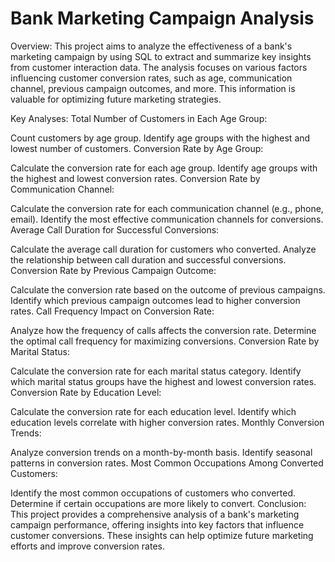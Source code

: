 # Bank Marketing Campaign Analysis
Overview:
This project aims to analyze the effectiveness of a bank's marketing campaign by using SQL to extract and summarize key insights from customer interaction data. The analysis focuses on various factors influencing customer conversion rates, such as age, communication channel, previous campaign outcomes, and more. This information is valuable for optimizing future marketing strategies.

Key Analyses:
Total Number of Customers in Each Age Group:

Count customers by age group.
Identify age groups with the highest and lowest number of customers.
Conversion Rate by Age Group:

Calculate the conversion rate for each age group.
Identify age groups with the highest and lowest conversion rates.
Conversion Rate by Communication Channel:

Calculate the conversion rate for each communication channel (e.g., phone, email).
Identify the most effective communication channels for conversions.
Average Call Duration for Successful Conversions:

Calculate the average call duration for customers who converted.
Analyze the relationship between call duration and successful conversions.
Conversion Rate by Previous Campaign Outcome:

Calculate the conversion rate based on the outcome of previous campaigns.
Identify which previous campaign outcomes lead to higher conversion rates.
Call Frequency Impact on Conversion Rate:

Analyze how the frequency of calls affects the conversion rate.
Determine the optimal call frequency for maximizing conversions.
Conversion Rate by Marital Status:

Calculate the conversion rate for each marital status category.
Identify which marital status groups have the highest and lowest conversion rates.
Conversion Rate by Education Level:

Calculate the conversion rate for each education level.
Identify which education levels correlate with higher conversion rates.
Monthly Conversion Trends:

Analyze conversion trends on a month-by-month basis.
Identify seasonal patterns in conversion rates.
Most Common Occupations Among Converted Customers:

Identify the most common occupations of customers who converted.
Determine if certain occupations are more likely to convert.
Conclusion:
This project provides a comprehensive analysis of a bank's marketing campaign performance, offering insights into key factors that influence customer conversions. These insights can help optimize future marketing efforts and improve conversion rates.
